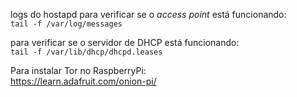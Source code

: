 logs do hostapd para verificar se o *access point* está funcionando:  
```tail -f /var/log/messages```

para verificar se o servidor de DHCP está funcionando:  
```tail -f /var/lib/dhcp/dhcpd.leases```

Para instalar Tor no RaspberryPi:  
https://learn.adafruit.com/onion-pi/
